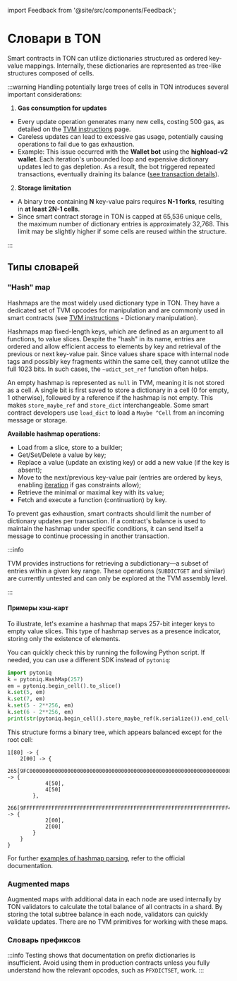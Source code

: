 import Feedback from '@site/src/components/Feedback';

# Словари в TON

Smart contracts in TON can utilize dictionaries structured as ordered key-value mappings. Internally, these dictionaries are represented as tree-like structures composed of cells.

:::warning
Handling potentially large trees of cells in TON introduces several important considerations:

1. **Gas consumption for updates**

- Every update operation generates many new cells, costing 500 gas, as detailed on the [TVM instructions](/v3/documentation/tvm/instructions#gas-prices) page.
- Careless updates can lead to excessive gas usage, potentially causing operations to fail due to gas exhaustion.
- Example: This issue occurred with the **Wallet bot** using the **highload-v2 wallet**. Each iteration's unbounded loop and expensive dictionary updates led to gas depletion. As a result, the bot triggered repeated transactions, eventually draining its balance ([see transaction details](https://tonviewer.com/transaction/fd78228f352f582a544ab7ad7eb716610668b23b88dae48e4f4dbd4404b5d7f6)).

2. **Storage limitation**

- A binary tree containing **N** key-value pairs requires **N-1 forks**, resulting in **at least 2N-1 cells**.
- Since smart contract storage in TON is capped at 65,536 unique cells, the maximum number of dictionary entries is approximately 32,768. This limit may be slightly higher if some cells are reused within the structure.

:::

## Типы словарей

### "Hash" map

Hashmaps are the most widely used dictionary type in TON. They have a dedicated set of TVM opcodes for manipulation and are commonly used in smart contracts (see [TVM instructions](/v3/documentation/tvm/instructions#quick-search) - Dictionary manipulation).

Hashmaps map fixed-length keys, which are defined as an argument to all functions, to value slices. Despite the "hash" in its name, entries are ordered and allow efficient access to elements by key and retrieval of the previous or next key-value pair. Since values share space with internal node tags and possibly key fragments within the same cell, they cannot utilize the full 1023 bits. In such cases, the `~udict_set_ref` function often helps.

An empty hashmap is represented as `null` in TVM, meaning it is not stored as a cell. A single bit is first saved to store a dictionary in a cell (0 for empty, 1 otherwise),
followed by a reference if the hashmap is not empty. This makes `store_maybe_ref` and `store_dict` interchangeable. Some smart contract developers use `load_dict` to load a `Maybe ^Cell` from an incoming message or storage.

**Available hashmap operations:**

- Load from a slice, store to a builder;
- Get/Set/Delete a value by key;
- Replace a value (update an existing key) or add a new value (if the key is absent);
- Move to the next/previous key-value pair (entries are ordered by keys, enabling [iteration](/v3/documentation/smart-contracts/func/cookbook#how-to-iterate-dictionaries) if gas constraints allow);
- Retrieve the minimal or maximal key with its value;
- Fetch and execute a function (continuation) by key.

To prevent gas exhaustion, smart contracts should limit the number of dictionary updates per transaction. If a contract's balance is used to maintain the hashmap under specific conditions, it can send itself a message to continue processing in another transaction.

:::info

TVM provides instructions for retrieving a subdictionary—a subset of entries within a given key range. These operations (`SUBDICTGET` and similar) are currently untested and can only be explored at the TVM assembly level.

:::

#### Примеры хэш-карт

To illustrate, let's examine a hashmap that maps 257-bit integer keys to empty value slices. This type of hashmap serves as a presence indicator, storing only the existence of elements.

You can quickly check this by running the following Python script. If needed, you can use a different SDK instead of `pytoniq`:

```python
import pytoniq
k = pytoniq.HashMap(257)
em = pytoniq.begin_cell().to_slice()
k.set(5, em)
k.set(7, em)
k.set(5 - 2**256, em)
k.set(6 - 2**256, em)
print(str(pytoniq.begin_cell().store_maybe_ref(k.serialize()).end_cell()))
```

This structure forms a binary tree, which appears balanced except for the root cell:

```
1[80] -> {
	2[00] -> {
		265[9FC00000000000000000000000000000000000000000000000000000000000000080] -> {
			4[50],
			4[50]
		},
		266[9FFFFFFFFFFFFFFFFFFFFFFFFFFFFFFFFFFFFFFFFFFFFFFFFFFFFFFFFFFFFFFFFF40] -> {
			2[00],
			2[00]
		}
	}
}
```

For further [examples of hashmap parsing](/v3/documentation/data-formats/tlb/tl-b-types#hashmap-parsing-example), refer to the official documentation.

### Augmented maps

Augmented maps with additional data in each node are used internally by TON validators to calculate the total balance of all contracts in a shard. By storing the total subtree balance in each node, validators can quickly validate updates. There are no TVM primitives for working with these maps.

### Словарь префиксов

:::info
Testing shows that documentation on prefix dictionaries is insufficient. Avoid using them in production contracts unless you fully understand how the relevant opcodes, such as `PFXDICTSET`, work.
:::

<Feedback />

